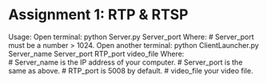 # Assignment 1: RTP & RTSP

Usage:
Open terminal:
    python Server.py Server_port
Where:
    # Server_port must be a number > 1024.
Open another terminal:
    python ClientLauncher.py Server_name Server_port RTP_port video_file
Where:    
    # Server_name is the IP address of your computer.
    # Server_port is the same as above.
    # RTP_port is 5008 by default.
    # video_file your video file.